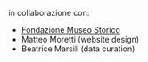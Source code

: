 in collaborazione con:

- [Fondazione Museo Storico](http://www.museostorico.it)
- Matteo Moretti (website design)
- Beatrice Marsili (data curation)